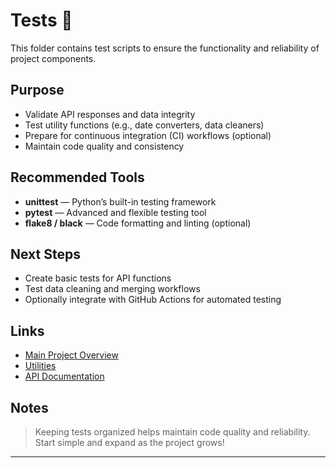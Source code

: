 # Tests 🧪

This folder contains test scripts to ensure the functionality and reliability of project components.

## Purpose

- Validate API responses and data integrity
- Test utility functions (e.g., date converters, data cleaners)
- Prepare for continuous integration (CI) workflows (optional)
- Maintain code quality and consistency

## Recommended Tools

- **unittest** — Python’s built-in testing framework
- **pytest** — Advanced and flexible testing tool
- **flake8 / black** — Code formatting and linting (optional)

## Next Steps

- Create basic tests for API functions
- Test data cleaning and merging workflows
- Optionally integrate with GitHub Actions for automated testing

## Links

- [Main Project Overview](../../README.md)
- [Utilities](../../07_Utilities/README.md)
- [API Documentation](../../90_DOCS/APIs_Uebersicht.md)

## Notes

> Keeping tests organized helps maintain code quality and reliability.  
> Start simple and expand as the project grows!

---
